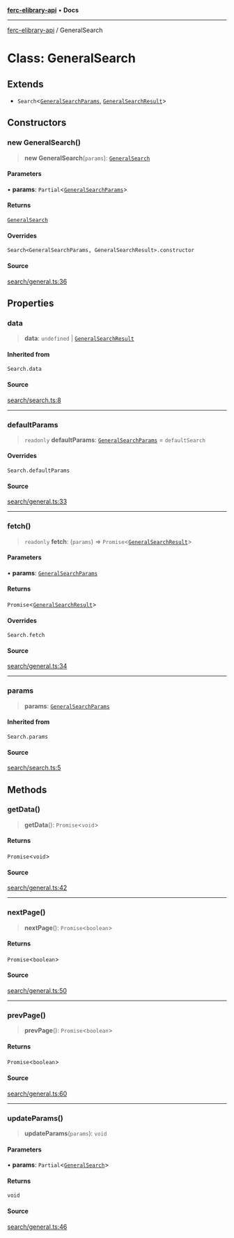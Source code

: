[**ferc-elibrary-api**](../README.md) • **Docs**

***

[ferc-elibrary-api](../globals.md) / GeneralSearch

# Class: GeneralSearch

## Extends

- `Search`\<[`GeneralSearchParams`](../type-aliases/GeneralSearchParams.md), [`GeneralSearchResult`](../type-aliases/GeneralSearchResult.md)\>

## Constructors

### new GeneralSearch()

> **new GeneralSearch**(`params`): [`GeneralSearch`](GeneralSearch.md)

#### Parameters

• **params**: `Partial`\<[`GeneralSearchParams`](../type-aliases/GeneralSearchParams.md)\>

#### Returns

[`GeneralSearch`](GeneralSearch.md)

#### Overrides

`Search<GeneralSearchParams, GeneralSearchResult>.constructor`

#### Source

[search/general.ts:36](https://github.com/4very/ferc-elibrary-api/blob/26cf3a80a2b0f4f142a63a2fbb278e16f26a1d37/src/search/general.ts#L36)

## Properties

### data

> **data**: `undefined` \| [`GeneralSearchResult`](../type-aliases/GeneralSearchResult.md)

#### Inherited from

`Search.data`

#### Source

[search/search.ts:8](https://github.com/4very/ferc-elibrary-api/blob/26cf3a80a2b0f4f142a63a2fbb278e16f26a1d37/src/search/search.ts#L8)

***

### defaultParams

> `readonly` **defaultParams**: [`GeneralSearchParams`](../type-aliases/GeneralSearchParams.md) = `defaultSearch`

#### Overrides

`Search.defaultParams`

#### Source

[search/general.ts:33](https://github.com/4very/ferc-elibrary-api/blob/26cf3a80a2b0f4f142a63a2fbb278e16f26a1d37/src/search/general.ts#L33)

***

### fetch()

> `readonly` **fetch**: (`params`) => `Promise`\<[`GeneralSearchResult`](../type-aliases/GeneralSearchResult.md)\>

#### Parameters

• **params**: [`GeneralSearchParams`](../type-aliases/GeneralSearchParams.md)

#### Returns

`Promise`\<[`GeneralSearchResult`](../type-aliases/GeneralSearchResult.md)\>

#### Overrides

`Search.fetch`

#### Source

[search/general.ts:34](https://github.com/4very/ferc-elibrary-api/blob/26cf3a80a2b0f4f142a63a2fbb278e16f26a1d37/src/search/general.ts#L34)

***

### params

> **params**: [`GeneralSearchParams`](../type-aliases/GeneralSearchParams.md)

#### Inherited from

`Search.params`

#### Source

[search/search.ts:5](https://github.com/4very/ferc-elibrary-api/blob/26cf3a80a2b0f4f142a63a2fbb278e16f26a1d37/src/search/search.ts#L5)

## Methods

### getData()

> **getData**(): `Promise`\<`void`\>

#### Returns

`Promise`\<`void`\>

#### Source

[search/general.ts:42](https://github.com/4very/ferc-elibrary-api/blob/26cf3a80a2b0f4f142a63a2fbb278e16f26a1d37/src/search/general.ts#L42)

***

### nextPage()

> **nextPage**(): `Promise`\<`boolean`\>

#### Returns

`Promise`\<`boolean`\>

#### Source

[search/general.ts:50](https://github.com/4very/ferc-elibrary-api/blob/26cf3a80a2b0f4f142a63a2fbb278e16f26a1d37/src/search/general.ts#L50)

***

### prevPage()

> **prevPage**(): `Promise`\<`boolean`\>

#### Returns

`Promise`\<`boolean`\>

#### Source

[search/general.ts:60](https://github.com/4very/ferc-elibrary-api/blob/26cf3a80a2b0f4f142a63a2fbb278e16f26a1d37/src/search/general.ts#L60)

***

### updateParams()

> **updateParams**(`params`): `void`

#### Parameters

• **params**: `Partial`\<[`GeneralSearch`](GeneralSearch.md)\>

#### Returns

`void`

#### Source

[search/general.ts:46](https://github.com/4very/ferc-elibrary-api/blob/26cf3a80a2b0f4f142a63a2fbb278e16f26a1d37/src/search/general.ts#L46)
